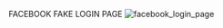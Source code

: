 FACEBOOK FAKE LOGIN PAGE
![facebook_login_page](https://user-images.githubusercontent.com/37655056/196322562-77c1a74b-7c50-4bc6-a22d-1b8840e95554.png)
